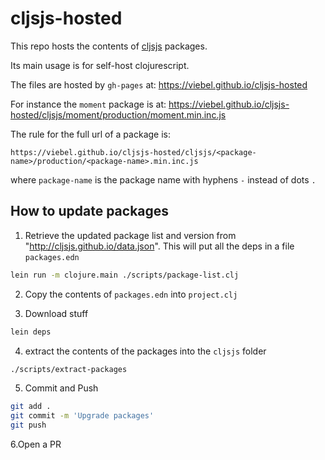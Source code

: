 # cljsjs-hosted
This repo hosts the contents of [cljsjs](https://github.com/cljsjs/packages) packages.

Its main usage is for self-host clojurescript.

The files are hosted by `gh-pages` at: https://viebel.github.io/cljsjs-hosted

For instance the `moment` package is at: https://viebel.github.io/cljsjs-hosted/cljsjs/moment/production/moment.min.inc.js

The rule for the full url of a package is:

`https://viebel.github.io/cljsjs-hosted/cljsjs/<package-name>/production/<package-name>.min.inc.js`

where `package-name` is the package name with hyphens `-` instead of dots `.`

## How to update packages

1. Retrieve the updated package list and version from "http://cljsjs.github.io/data.json". This will put all the deps in a file `packages.edn`

```bash
lein run -m clojure.main ./scripts/package-list.clj
```

2. Copy the contents of `packages.edn` into `project.clj`

3. Download stuff

```bash
lein deps
```
4. extract the contents of the packages into the `cljsjs` folder

```bash
./scripts/extract-packages

```

5.  Commit and Push
```bash
git add .
git commit -m 'Upgrade packages'
git push
```

6.Open a PR


